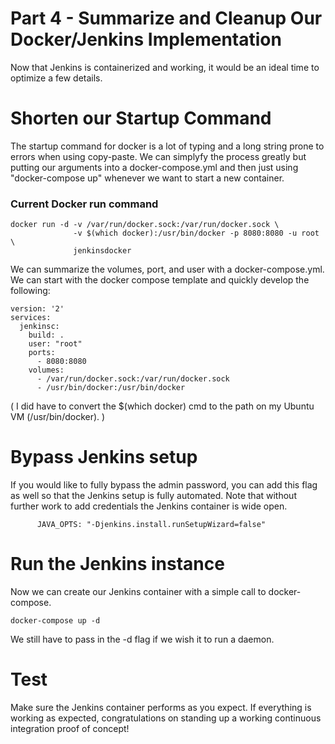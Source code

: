 # Part 4 - Summarize and Cleanup Our Docker/Jenkins Implementation

Now that Jenkins is containerized and working, it would be an ideal time to optimize a few details.

# Shorten our Startup Command

The startup command for docker is a lot of typing and a long string prone to errors when using copy-paste. We can simplyfy the process greatly but putting our arguments into a docker-compose.yml and then just using "docker-compose up" whenever we want to start a new container.

### Current Docker run command
```  
docker run -d -v /var/run/docker.sock:/var/run/docker.sock \
              -v $(which docker):/usr/bin/docker -p 8080:8080 -u root \
              jenkinsdocker
```

We can summarize the volumes, port, and user with a docker-compose.yml. We can start with the docker compose template and quickly develop the following:

```
version: '2'
services:
  jenkinsc:
    build: .
    user: "root"
    ports:
      - 8080:8080
    volumes:
      - /var/run/docker.sock:/var/run/docker.sock
      - /usr/bin/docker:/usr/bin/docker
```

( I did have to convert the $(which docker) cmd to the path on my Ubuntu VM (/usr/bin/docker). )

# Bypass Jenkins setup

If you would like to fully bypass the admin password, you can add this flag as well so that the Jenkins setup is fully automated. Note that without further work to add credentials the Jenkins container is wide open.

``` environment:
      JAVA_OPTS: "-Djenkins.install.runSetupWizard=false"
```  

# Run the Jenkins instance

Now we can create our Jenkins container with a simple call to docker-compose.

```
docker-compose up -d
```

We still have to pass in the -d flag if we wish it to run a daemon.

# Test

Make sure the Jenkins container performs as you expect. If everything is working as expected, congratulations on standing up a working continuous integration proof of concept!
